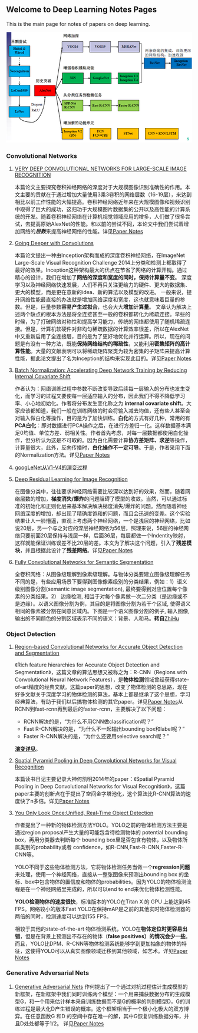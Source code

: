 ## Welcome to Deep Learning Notes Pages

This is the main page for notes of papers on deep learning.

![](/img/the_evolution_of_cnn.png)

### Convolutional Networks
1. [VERY DEEP CONVOLUTIONAL NETWORKS FOR LARGE-SCALE IMAGE RECOGNITION](https://github.com/fanOfJava/myblob/blob/master/papers/convolutional%20network/Very%20deep%20convolutional%20networks%20for%20large-scale%20image%20recognition.pdf)

	本篇论文主要探究卷积神经网络的深度对于大规模图像识别准确性的作用。本文主要的贡献在于通过增加大量使用3乘3卷积的网络层数（16-19层），来达到相比以前工作性能的大幅提高。卷积神经网络近年来在大规模图像和视频识别中取得了巨大的成功，这归功于大规模图片数据集的公开以及高性能的计算系统的开发。随着卷积神经网络在计算机视觉领域应用的增多，人们做了很多尝试，去提高原始AlexNet的性能。和以前的尝试不同，本论文中我们尝试着增加网络的***层数***来提高神经网络的性能。详见[Paper Notes](https://github.com/fanOfJava/myblob/blob/master/src/very_deep_convolutinal_networks.md)

2. [Going Deeper with Convolutions](https://github.com/fanOfJava/myblob/blob/master/papers/convolutional%20network/Szegedy_Going_Deeper_With_2015_CVPR_paper.pdf)

	本篇论文提出一种由Inception架构而成的深度卷积神经网络，在ImageNet Large-Scale Visual Recognition Challenge 2014上分类和检测上都取得了最好的效果。Inception这种架构最大的优点在节省了网络的计算开销。通过精心的设计，我们在增加了**网络的深度和宽度的同时，保持计算量不变**。
	深度学习以及神经网络快速发展，人们不再只关注更给力的硬件、更大的数据集、更大的模型，而是更在意新的idea、新的算法以及模型的改进。
	一般来说，提升网络性能最直接的办法就是增加网络深度和宽度，这也就意味着巨量的参数。但是，巨量参数**容易产生过拟合**，也会大大**增加计算量**。
	文章认为解决上述两个缺点的根本方法是将全连接甚至一般的卷积都转化为稀疏连接。早些的时候，为了打破网络对称性和提高学习能力，传统的网络都使用了随机稀疏连接。但是，计算机软硬件对非均匀稀疏数据的计算效率很差，所以在AlexNet中又重新启用了全连接层，目的是为了更好地优化并行运算。所以，现在的问题是有没有一种方法，既能**保持网络结构的稀疏性**，又能利用**密集矩阵的高计算性能**。大量的文献表明可以将稀疏矩阵聚类为较为密集的子矩阵来提高计算性能，据此论文提出了名为Inception的结构来实现此目的。详见[Paper Notes](https://github.com/fanOfJava/myblob/blob/master/src/going_deeper_with_convolutions.md)


3. [Batch Normalization: Accelerating Deep Network Training by
Reducing Internal Covariate Shift](https://github.com/fanOfJava/myblob/blob/master/papers/convolutional%20network/Batch%20Normalization.pdf)

	作者认为：网络训练过程中参数不断改变导致后续每一层输入的分布也发生变化，而学习的过程又要使每一层适应输入的分布，因此我们不得不降低学习率、小心地初始化。作者将分布发生变化称之为 **internal covariate shift**。大家应该都知道，我们一般在训练网络的时会将输入减去均值，还有些人甚至会对输入做白化等操作，目的是为了加快训练。**白化**的方式有好几种，常用的有**PCA白化**：即对数据进行PCA操作之后，在进行方差归一化。这样数据基本满足0均值、单位方差、弱相关性。作者首先考虑，对每一层数据都使用白化操作，但分析认为这是不可取的。因为白化需要计算**协方差矩阵、求逆**等操作，计算量很大，此外，反向传播时，**白化操作不一定可导**。于是，作者采用下面的Normalization方法。详见[Paper Notes](https://github.com/fanOfJava/myblob/blob/master/src/batch_normalization.md)

4. [googLeNet从V1-V4的演变过程](https://github.com/fanOfJava/myblob/blob/master/src/InceptionV1-V4.md)

5. [Deep Residual Learning for Image Recognition](https://github.com/fanOfJava/myblob/blob/master/papers/convolutional%20network/Deep%20residual%20learning%20for%20image%20recognition%20(2016)%2C%20K.%20He%20et%20al..pdf)

	在图像分类中，往往要求神经网络需要比较深以达到好的效果，然而，随着网络层数的增加，**梯度消失/爆炸**的问题阻碍了模型的收敛。当然，可以通过标准的初始化和正则化层来基本解决解决梯度消失/爆炸的问题。然而随着神经网络深度的增加，却出现了精确度饱和的问题，而且会迅速的变差。这个实验结果让人一脸懵逼，直观上考虑两个神经网络，一个是浅层的神经网络，比如说20层，另一个与之对应的深层神经网络为56层，照理来说，56层的神经网络只要前面20层保持与浅层一样，后面36层，每层都做一个Indentity映射，这样就能保证训练误差不比20层的差。本文为了解决这个问题，引入了**残差模块**，并且根据此设计了**残差网络**。详见[Paper Notes](https://github.com/fanOfJava/myblob/blob/master/src/deep_residual_learning_for_image_recognition.md)

6. [Fully Convolutional Networks for Semantic Segmentation](https://github.com/fanOfJava/myblob/blob/master/papers/convolutional%20network/Long_Fully_Convolutional_Networks_2015_CVPR_paper.pdf)
	
	全卷积网络：从图像级理解到像素级理解。与物体分类要建立图像级理解任务不同的是，有些应用场景下要得到图像像素级别的分类结果，例如：1）语义级别图像分割(semantic image segmentation), 最终要得到对应位置每个像素的分类结果。2） 边缘检测, 相当于对每个像素做一次二分类（是边缘或不是边缘）。以语义图像分割为例，其目的是将图像分割为若干个区域, 使得语义相同的像素被分割在同意区域内。下图是一个语义图像分割的例子, 输入图像, 输出的不同颜色的分割区域表示不同的语义：背景、人和马。**转自**[ZhiHu](https://zhuanlan.zhihu.com/p/20872103?refer=dlclass)

### Object Detection
1. [Region-based Convolutional Networks for Accurate Object Detection and Segmentation](https://github.com/fanOfJava/myblob/blob/master/papers/object%20detection/Region-based%20convolutional%20networks%20for%20accurate%20object%20detection%20and%20segmentation%20(2016)%2C%20R.%20Girshick%20et%20al..pdf)
 
	《Rich feature hierarchies for Accurate Object Detection and Segmentation》，这篇文章的算法思想又被称之为：R-CNN（Regions with Convolutional Neural Network Features），是**物体检测**领域曾经获得state-of-art精度的经典文献。这篇paper的思想，改变了物体检测的总思路，现在好多文献关于深度学习的物体检测的算法，基本上都是继承了这个思想，学习经典算法，有助于我们以后搞物体检测的其它paper。详见[Paper Notes](https://github.com/fanOfJava/myblob/blob/master/src/region-based_convolutional_networks_for_accurate_object_detection_and_segmentation.md)从RCNN到fast-rcnn再到最后的faster-rcnn，主要解决了以下问题： 
	- RCNN解决的是，“为什么不用CNN做classification呢？”
	- Fast R-CNN解决的是，“为什么不一起输出bounding box和label呢？” 
	- Faster R-CNN解决的是，“为什么还要用selective search呢？”
	
	[**演变详见**](http://blog.csdn.net/qq_17448289/article/details/52871461)。


2. [Spatial Pyramid Pooling in Deep Convolutional Networks for Visual Recognition](https://github.com/fanOfJava/myblob/blob/master/papers/object%20detection/Spatial%20Pyramid%20Pooling%20in%20Deep%20Convolutional.pdf) 

	本篇读书日记主要记录大神何凯明2014年的paper：《Spatial Pyramid Pooling in Deep Convolutional Networks for Visual Recognition》，这篇paper主要的创新点在于提出了空间金字塔池化，这个算法比R-CNN算法的速度快了n多倍。详见[Paper Notes](https://github.com/fanOfJava/myblob/blob/master/src/spatial_pyramid_pooling_in_deep_convolutional_networks_for_visual_recognition.md) 

3. [You Only Look Once:Unified, Real-Time Object Detection](https://github.com/fanOfJava/myblob/blob/master/papers/object%20detection/You%20only%20look%20once-%20Unified%2C%20real-time%20object%20detection%20(2016)%2C%20J.%20Redmon%20et%20al.%20.pdf) 

	作者提出了一种新的物体检测方法YOLO。YOLO之前的物体检测方法主要是通过region proposal产生大量的可能包含待检测物体的 potential bounding box，再用分类器去判断每个 bounding box里是否包含有物体，以及物体所属类别的probability或者 confidence，如R-CNN,Fast-R-CNN,Faster-R-CNN等。
	
	YOLO不同于这些物体检测方法，它将物体检测任务当做一个**regression问题**来处理，使用一个神经网络，直接从一整张图像来预测出bounding box 的坐标、box中包含物体的置信度和物体的probabilities。因为YOLO的物体检测流程是在一个神经网络里完成的，所以可以end to end来优化物体检测性能。
	
	**YOLO检测物体的速度很快**，标准版本的YOLO在Titan X 的 GPU 上能达到45 FPS。网络较小的版本Fast YOLO在保持mAP是之前的其他实时物体检测器的两倍的同时，检测速度可以达到155 FPS。
	
	相较于其他的state-of-the-art 物体检测系统，YOLO在**物体定位时更容易出错**，但是在背景上预测出不存在的物体（**false positives）的情况会少一些**。而且，YOLO比DPM、R-CNN等物体检测系统能够学到更加抽象的物体的特征，这使得YOLO可以从真实图像领域迁移到其他领域，如艺术。详见[Paper Notes](http://blog.csdn.net/hrsstudy/article/details/70305791) 

### Generative Adversarial Nets
1. [Generative Adversarial Nets](https://github.com/fanOfJava/myblob/blob/master/papers/object%20detection/You%20only%20look%20once-%20Unified%2C%20real-time%20object%20detection%20(2016)%2C%20J.%20Redmon%20et%20al.%20.pdf)
	作何提出了一个通过对抗过程估计生成模型的新框架，在新框架中我们同时训练两个模型：一个用来捕获数据分布的生成模型G，和一个用来估计样本来自训练数据而不是G的概率的判别模型D，G的训练过程是最大化D产生错误的概率。这个框架相当于一个极小化极大的双方博弈。在任意函数G 和D 的空间中存在唯一的解，其中G恢复训练数据分布，并且D处处都等于1/2。 详见[Paper Notes](https://github.com/fanOfJava/myblob/blob/master/src/generative_adversarial_nets.md)  







